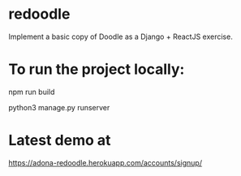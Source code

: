 # redoodle
Implement a basic copy of Doodle as a Django + ReactJS exercise.

# To run the project locally:
npm run build

python3 manage.py runserver

# Latest demo at

https://adona-redoodle.herokuapp.com/accounts/signup/

